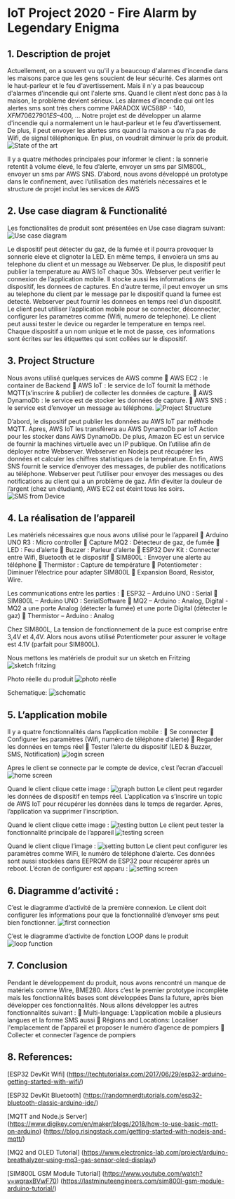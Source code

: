 # IoT Project 2020 - Fire Alarm by Legendary Enigma

## 1. Description de projet
Actuellement, on a souvent vu qu'il y a beaucoup d'alarmes d'incendie dans les maisons parce que les gens soucient de 
leur sécurité.
Ces alarmes ont le haut-parleur et le feu d'avertissement. 
Mais il n'y a pas beaucoup d'alarmes d'incendie qui ont l'alerte sms. Quand le client n’est donc pas à la maison, le 
problème devient sérieux. Les alarmes d’incendie qui ont les alertes sms sont très chers comme PARADOX WC588P - 140$,
 XFM70627901ES – 400$, …
Notre projet est de développer un alarme d'incendie qui a normalement un le haut-parleur et le feu d’avertissement.
De plus, il peut envoyer les alertes sms quand la maison a ou n'a pas de Wifi, de signal téléphonique. 
En plus, on voudrait diminuer le prix de produit.
![State of the art](image/StateOfTheArt.png)

Il y a quatre méthodes principales pour informer le client : la sonnerie retentit à volume élevé, le feu d’alerte,
envoyer un sms par SIM800L, envoyer un sms par AWS SNS.
D’abord, nous avons développé un prototype dans le confinement, avec l’utilisation des matériels nécessaires et 
le structure de projet inclut les services de AWS


## 2. Use case diagram & Functionalité
Les fonctionalites de produit sont présentées en Use case diagram suivant:
![Use case diagram](image/UsecaseDiagram.png)

Le dispositif peut détecter du gaz, de la fumée et il pourra provoquer la sonnerie eleve et clignoter la LED.
En même temps, il envoiera un sms au telephone du client et un message au Webserver.
De plus, le dispositif peut publier la temperature au AWS IoT chaque 30s.
Webserver peut verifier le connexion de l’application mobile.
Il stocke aussi les informations de dispositif, les donnees de captures.
En d’autre terme, il peut envoyer un sms au telephone du client 
par le message par le dispositif quand la fumee est detecté.
Webserver peut fournir les donnees en temps reel d’un dispositif.
Le client peut utiliser l’application mobile pour se connecter, déconnecter, configurer les parametres
comme (Wifi, numero de telephone). Le client peut aussi tester le device ou regarder le temperature en temps reel.
Chaque dispositif a un nom unique et le mot de passe, ces informations sont écrites sur les étiquettes
qui sont collées sur le dispositif.

## 3. Project Structure
Nous avons utilisé quelques services de AWS comme 
	AWS EC2 : le container de Backend
	AWS IoT : le service de IoT fournit la méthode MQTT(s’inscrire & publier) de collecter les données de capture.
	AWS DynamoDb : le service est de stocker les données de capture.
	AWS SNS : le service est d’envoyer un message au téléphone.
![Project Structure](image/ProjectStructure.jpeg)

D’abord, le dispositif peut publier les données au AWS IoT par méthode MQTT.
Apres, AWS IoT les transfèrera au AWS DynamoDb par IoT Action pour les stocker dans AWS DynamoDb.
De plus, Amazon EC est un service de fournir la machines virtuelle avec un IP publique. On l’utilise afin de déployer
notre Webserver. Webserver en Nodejs peut récupérer les données et calculer les chiffres statistiques de 
la température.
En fin, AWS SNS fournit le service d’envoyer des messages, de publier des notifications au téléphone.
Webserver peut l’utiliser pour envoyer des messages ou des notifications au client qui a un problème de gaz.
Afin d’eviter la douleur de l’argent (chez un étudiant), AWS EC2 est éteint tous les soirs.
![SMS from Device](image/SMS_Warning.png)

## 4. La réalisation de l’appareil

Les matériels nécessaires que nous avons utilisé pour le l’appareil
	Arduino UNO R3 : Micro controller
	Capture MQ2 : Détecteur de gaz, de fumée
	LED : Feu d’alerte
	Buzzer : Parleur d’alerte
	ESP32 Dev Kit : Connecter entre Wifi, Bluetooth et le dispositif
	SIM800L : Envoyer une alerte au téléphone
	Thermistor : Capture de température
	Potentiometer : Diminuer l’électrice pour adapter SIM800L
	Expansion Board, Resistor, Wire.

Les communications entre les parties :
	ESP32 – Arduino UNO : Serial
	SIM800L – Arduino UNO : SerialSoftware
	MQ2 – Arduino : Analog, Digital - MQ2 a une porte Analog (détecter la fumée) et une porte Digital (détecter le gaz)
	Thermistor – Arduino : Analog

Chez SIM800L, La tension de fonctionnement de la puce est comprise entre 3,4V et 4,4V.
Alors nous avons utilisé Potentiometer pour assurer le voltage est 4.1V (parfait pour SIM800L).

Nous mettons les matériels de produit sur un sketch en Fritzing
![sketch fritzing](image/breadboard.jpg)

Photo réelle du produit
![photo réelle](image/FinalBoard.jpg)

Schematique:
![schematic](image/schema.jpg)

## 5.	L’application mobile

Il y a quatre fonctionnalités dans l’application mobile :
	Se connecter
	Configurer les paramètres (Wifi, numéro de téléphone d’alerte)
	Regarder les données en temps réel
	Tester l’alerte du dispositif (LED & Buzzer, SMS, Notification)
![login screen](image/MobileApp_Login.png)

Apres le client se connecte par le compte de device, c’est l’ecran d’accueil
![home screen](image/MobileApp_Home.png)

Quand le client clique cette image : ![graph button](image/graph_button.png)
Le client peut regarder les données de dispositif en temps réel.
L’application va s’inscrire un topic de AWS IoT pour récupérer les données dans le temps de regarder.
Apres, l’application va supprimer l’inscription.

Quand le client clique cette image : ![testing button](image/testing_button.png)
Le client peut tester la fonctionnalité principale de l’appareil
![testing screen](image/MobileApp_Testing.png)


Quand le client clique l’image : ![setting button](image/setting_button)
Le client peut configurer les paramètres comme WiFi, le numéro de téléphone d’alerte.
Ces données sont aussi stockées dans EEPROM de ESP32 pour récupérer après un reboot.
L’écran de configurer est apparu : 
![setting screen](image/setting.png)

## 6. Diagramme d’activité :
C’est le diagramme d’activité de la première connexion.
Le client doit configurer les informations pour que la fonctionnalité d’envoyer sms peut bien fonctionner.
![first connection](image/ActivityDiagram_FirstTime.png)

C’est le diagramme d’activite de fonction LOOP dans le produit
![loop function](image/ActivityDiagram_LoopFunction.png)

## 7. Conclusion
Pendant le développement du produit, nous avons rencontré un manque de matériels comme Wire, BME280.
Alors c’est le premier prototype incomplète mais les fonctionnalités bases sont développées
Dans la future, après bien développer ces fonctionnalités.
Nous allons développer les autres fonctionnalités suivant :
	Multi-language: L’application mobile a plusieurs langues et la forme SMS aussi
	Régions and Locations: Localiser l'emplacement de l’appareil et proposer le numéro d’agence de pompiers
	Collecter et connecter l’agence de pompiers

## 8. References:

[ESP32 DevKit Wifi]
(https://techtutorialsx.com/2017/06/29/esp32-arduino-getting-started-with-wifi/)

[ESP32 DevKit Bluetooth]
(https://randomnerdtutorials.com/esp32-bluetooth-classic-arduino-ide/)


[MQTT and Node.js Server]
(https://www.digikey.com/en/maker/blogs/2018/how-to-use-basic-mqtt-on-arduino)
(https://blog.risingstack.com/getting-started-with-nodejs-and-mqtt/)

[MQ2 and OLED Tutorial]
(https://www.electronics-lab.com/project/arduino-breathalyzer-using-mq3-gas-sensor-oled-display/)

[SIM800L GSM Module Tutorial]
(https://www.youtube.com/watch?v=wqraxBVwF70)
(https://lastminuteengineers.com/sim800l-gsm-module-arduino-tutorial/)
